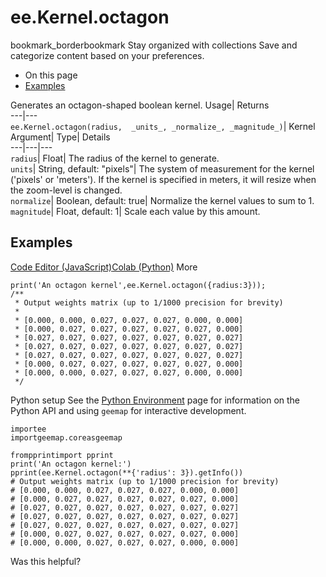  
#  ee.Kernel.octagon 
bookmark_borderbookmark Stay organized with collections  Save and categorize content based on your preferences.
  * On this page
  * [Examples](https://developers.google.com/earth-engine/apidocs/ee-kernel-octagon#examples)


Generates an octagon-shaped boolean kernel. 
Usage| Returns  
---|---  
`ee.Kernel.octagon(radius,  _units_, _normalize_, _magnitude_)`| Kernel  
Argument| Type| Details  
---|---|---  
`radius`| Float| The radius of the kernel to generate.  
`units`| String, default: "pixels"| The system of measurement for the kernel ('pixels' or 'meters'). If the kernel is specified in meters, it will resize when the zoom-level is changed.  
`normalize`| Boolean, default: true| Normalize the kernel values to sum to 1.  
`magnitude`| Float, default: 1| Scale each value by this amount.  
## Examples
[Code Editor (JavaScript)](https://developers.google.com/earth-engine/apidocs/ee-kernel-octagon#code-editor-javascript-sample)[Colab (Python)](https://developers.google.com/earth-engine/apidocs/ee-kernel-octagon#colab-python-sample) More
```
print('An octagon kernel',ee.Kernel.octagon({radius:3}));
/**
 * Output weights matrix (up to 1/1000 precision for brevity)
 *
 * [0.000, 0.000, 0.027, 0.027, 0.027, 0.000, 0.000]
 * [0.000, 0.027, 0.027, 0.027, 0.027, 0.027, 0.000]
 * [0.027, 0.027, 0.027, 0.027, 0.027, 0.027, 0.027]
 * [0.027, 0.027, 0.027, 0.027, 0.027, 0.027, 0.027]
 * [0.027, 0.027, 0.027, 0.027, 0.027, 0.027, 0.027]
 * [0.000, 0.027, 0.027, 0.027, 0.027, 0.027, 0.000]
 * [0.000, 0.000, 0.027, 0.027, 0.027, 0.000, 0.000]
 */
```
Python setup
See the [ Python Environment](https://developers.google.com/earth-engine/guides/python_install) page for information on the Python API and using `geemap` for interactive development.
```
importee
importgeemap.coreasgeemap
```
```
frompprintimport pprint
print('An octagon kernel:')
pprint(ee.Kernel.octagon(**{'radius': 3}).getInfo())
# Output weights matrix (up to 1/1000 precision for brevity)
# [0.000, 0.000, 0.027, 0.027, 0.027, 0.000, 0.000]
# [0.000, 0.027, 0.027, 0.027, 0.027, 0.027, 0.000]
# [0.027, 0.027, 0.027, 0.027, 0.027, 0.027, 0.027]
# [0.027, 0.027, 0.027, 0.027, 0.027, 0.027, 0.027]
# [0.027, 0.027, 0.027, 0.027, 0.027, 0.027, 0.027]
# [0.000, 0.027, 0.027, 0.027, 0.027, 0.027, 0.000]
# [0.000, 0.000, 0.027, 0.027, 0.027, 0.000, 0.000]
```

Was this helpful?
